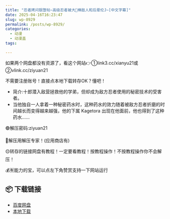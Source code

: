 ```yaml
---
title: "忍者拷问银堕帖~高级忍者被大🥩棒敌人和后辈伦J~[中文字幕]"
date: 2025-04-16T16:23:47
slug: wp-8929
permalink: /posts/wp-8929/
categories:
  - 动漫
  - 动漫盖
tags:

---
```


如果两个网盘都没有资源了，看这个网站👉①link3.cc/xianyu21或②vlink.cc/ziyuan21

不需要注册账号！直接点本地下载转存OK？懂吧！

*   简介:十郎潜入敌营拯救他的学弟，但却成为敌方忍者使用的秘密技术的受害者。
*   当他独自一人拿着一种秘密药水时，这种药水的效力随着被敌方忍者折磨的时间越长而变得越来越强，他的下属 Kagetora 出现在他面前，他也得到了这种药水……

🟢解压密码:ziyuan21

🔵解压用解压专家！(应用商店有)

🟡转存的链接网盘有教程！一定要看教程！按教程操作！不按教程操作你不会解压！

💰🈶能力的宝，可以点左下角赞赏支持一下网站运行

## 📦 下载链接
- [百度网盘](https://blziyuan21.com/pay-download/8929?key=5c1b9cf489&down_id=0)
- [本地下载](https://blziyuan21.com/pay-download/8929?key=5c1b9cf489&down_id=1)


